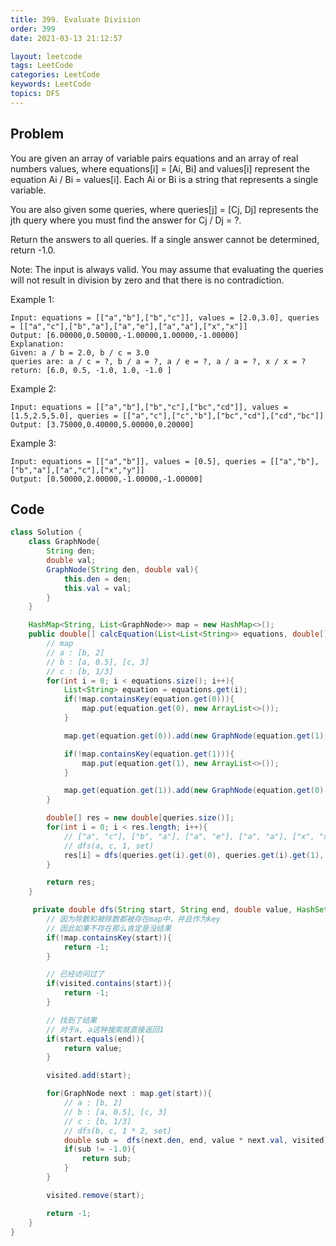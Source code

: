 ```yaml
---
title: 399. Evaluate Division
order: 399
date: 2021-03-13 21:12:57

layout: leetcode
tags: LeetCode
categories: LeetCode
keywords: LeetCode
topics: DFS
---
```


## Problem

You are given an array of variable pairs equations and an array of real numbers values, where equations[i] = [Ai, Bi] and values[i] represent the equation Ai / Bi = values[i]. Each Ai or Bi is a string that represents a single variable.

You are also given some queries, where queries[j] = [Cj, Dj] represents the jth query where you must find the answer for Cj / Dj = ?.

Return the answers to all queries. If a single answer cannot be determined, return -1.0.

Note: The input is always valid. You may assume that evaluating the queries will not result in division by zero and that there is no contradiction.

Example 1:

```
Input: equations = [["a","b"],["b","c"]], values = [2.0,3.0], queries = [["a","c"],["b","a"],["a","e"],["a","a"],["x","x"]]
Output: [6.00000,0.50000,-1.00000,1.00000,-1.00000]
Explanation:
Given: a / b = 2.0, b / c = 3.0
queries are: a / c = ?, b / a = ?, a / e = ?, a / a = ?, x / x = ?
return: [6.0, 0.5, -1.0, 1.0, -1.0 ]
```

Example 2:

```
Input: equations = [["a","b"],["b","c"],["bc","cd"]], values = [1.5,2.5,5.0], queries = [["a","c"],["c","b"],["bc","cd"],["cd","bc"]]
Output: [3.75000,0.40000,5.00000,0.20000]
```

Example 3:

```
Input: equations = [["a","b"]], values = [0.5], queries = [["a","b"],["b","a"],["a","c"],["x","y"]]
Output: [0.50000,2.00000,-1.00000,-1.00000]
```

## Code

```java
class Solution {
    class GraphNode{
        String den;
        double val;
        GraphNode(String den, double val){
            this.den = den;
            this.val = val;
        }
    }

    HashMap<String, List<GraphNode>> map = new HashMap<>();
    public double[] calcEquation(List<List<String>> equations, double[] values, List<List<String>> queries) {
        // map
        // a : [b, 2]
        // b : [a, 0.5], [c, 3]
        // c : [b, 1/3]
        for(int i = 0; i < equations.size(); i++){
            List<String> equation = equations.get(i);
            if(!map.containsKey(equation.get(0))){
                map.put(equation.get(0), new ArrayList<>());
            }

            map.get(equation.get(0)).add(new GraphNode(equation.get(1), values[i]));

            if(!map.containsKey(equation.get(1))){
                map.put(equation.get(1), new ArrayList<>());
            }

            map.get(equation.get(1)).add(new GraphNode(equation.get(0), 1 / values[i]));
        }

        double[] res = new double[queries.size()];
        for(int i = 0; i < res.length; i++){
            // ["a", "c"], ["b", "a"], ["a", "e"], ["a", "a"], ["x", "x"]
            // dfs(a, c, 1, set)
            res[i] = dfs(queries.get(i).get(0), queries.get(i).get(1), 1, new HashSet<>());
        }

        return res;
    }

     private double dfs(String start, String end, double value, HashSet<String> visited){
        // 因为除数和被除数都被存在map中，并且作为key
        // 因此如果不存在那么肯定是没结果
        if(!map.containsKey(start)){
            return -1;
        }

        // 已经访问过了
        if(visited.contains(start)){
            return -1;
        }

        // 找到了结果
        // 对于a, a这种搜索就直接返回1
        if(start.equals(end)){
            return value;
        }

        visited.add(start);

        for(GraphNode next : map.get(start)){
            // a : [b, 2]
            // b : [a, 0.5], [c, 3]
            // c : [b, 1/3]
            // dfs(b, c, 1 * 2, set)
            double sub =  dfs(next.den, end, value * next.val, visited);
            if(sub != -1.0){
                return sub;
            }
        }

        visited.remove(start);

        return -1;
    }
}
```
